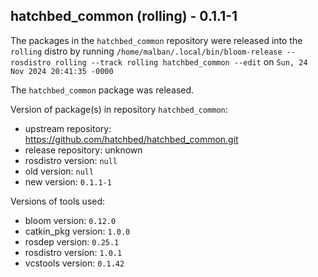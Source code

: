 ## hatchbed_common (rolling) - 0.1.1-1

The packages in the `hatchbed_common` repository were released into the `rolling` distro by running `/home/malban/.local/bin/bloom-release --rosdistro rolling --track rolling hatchbed_common --edit` on `Sun, 24 Nov 2024 20:41:35 -0000`

The `hatchbed_common` package was released.

Version of package(s) in repository `hatchbed_common`:

- upstream repository: https://github.com/hatchbed/hatchbed_common.git
- release repository: unknown
- rosdistro version: `null`
- old version: `null`
- new version: `0.1.1-1`

Versions of tools used:

- bloom version: `0.12.0`
- catkin_pkg version: `1.0.0`
- rosdep version: `0.25.1`
- rosdistro version: `1.0.1`
- vcstools version: `0.1.42`


